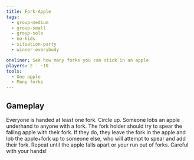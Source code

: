 ```yaml
---
title: Fork-Apple
tags:
  - group-medium
  - group-small
  - group-solo
  - no-kids
  - situation-party
  - winner-everybody

oneliner: See how many forks you can stick in an apple
players: 2 - ~10
tools:
  - One apple
  - Many forks
---
```

## Gameplay
Everyone is handed at least one fork. Circle up. Someone lobs an apple underhand to anyone with a fork. The fork holder should try to spear the falling apple with their fork. If they do, they leave the fork in the apple and lob the apple+fork up to someone else, who will attempt to spear and add their fork. Repeat until the apple falls apart or your run out of forks. Careful with your hands!
